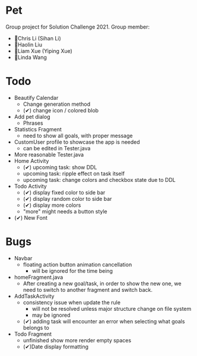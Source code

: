   # Pet
Group project for Solution Challenge 2021.
Group member:
- 🧑Chris Li (Sihan Li)
- 👧Haolin Liu
- 🧑Liam Xue (Yiping Xue)
- 👧Linda Wang

# Todo
- Beautify Calendar
  - Change generation method
  - (✔) change icon / colored blob
- Add pet dialog
  - Phrases
- Statistics Fragment
  - need to show all goals, with proper message
- CustomUser profile to showcase the app is needed
  - can be edited in Tester.java
- More reasonable Tester.java
- Home Activity
  - (✔) upcoming task: show DDL
  - upcoming task: ripple effect on task itself
  - upcoming task: change colors and checkbox state due to DDL
- Todo Activity
  - (✔) display fixed color to side bar
  - (✔) display random color to side bar
  - (✔) display more colors
  - "more" might needs a button style
- (✔) New Font

# Bugs
- Navbar
  - floating action button animation cancellation
    - will be ignored for the time being
- homeFragment.java
  - After creating a new goal/task, in order to show the new one, we need to switch to another fragment and switch back.
- AddTaskActivity
  - consistency issue when update the rule
    - will not be resolved unless major structure change on file system
    - may be ignored
  - (✔) adding task will encounter an error when selecting what goals belongs to
- Todo Fragment
  - unfinished show more render empty spaces
  - (✔)Date display formatting
